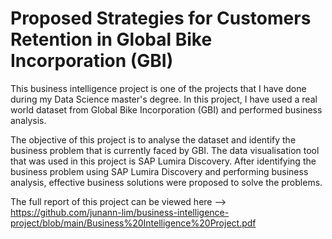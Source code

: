 # Proposed Strategies for Customers Retention in Global Bike Incorporation (GBI)

This business intelligence project is one of the projects that I have done during my Data Science master's degree. In this project, I have used a real world dataset from Global Bike Incorporation (GBI) and performed business analysis.

The objective of this project is to analyse the dataset and identify the business problem that is currently faced by GBI. The data visualisation tool that was used in this project is SAP Lumira Discovery. After identifying the business problem using SAP Lumira Discovery and performing business analysis, effective business solutions were proposed to solve the problems.

The full report of this project can be viewed here --> https://github.com/junann-lim/business-intelligence-project/blob/main/Business%20Intelligence%20Project.pdf
